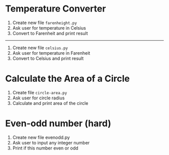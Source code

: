 # Temperature Converter

1. Create new file `farenheight.py`
2. Ask user for temperature in Celsius
3. Convert to Farenheit and print result
---
1. Create new file `celsius.py`
2. Ask user for temperature in Farenheit
3. Convert to Celsius and print result

# Calculate the Area of a Circle

1. Create file `circle-area.py`
2. Ask user for circle radius
3. Calculate and print area of the circle

# Even-odd number (hard)

1. Create new file evenodd.py
2. Ask user to input any integer number
3. Print if this number even or odd